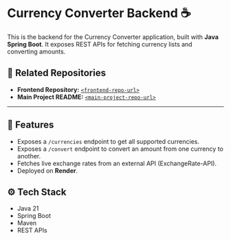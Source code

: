 #  Currency Converter Backend ☕

This is the backend for the Currency Converter application, built with **Java Spring Boot**.
It exposes REST APIs for fetching currency lists and converting amounts.

## 🔗 Related Repositories
- **Frontend Repository:** [`<frontend-repo-url>`](<https://github.com/zanda-cross/Currency-Converter-Frontend>)
- **Main Project README:** [`<main-project-repo-url>`](<https://github.com/zanda-cross/Currency-Converter>)

---

## 🚀 Features
- Exposes a `/currencies` endpoint to get all supported currencies.
- Exposes a `/convert` endpoint to convert an amount from one currency to another.
- Fetches live exchange rates from an external API (ExchangeRate-API).
- Deployed on **Render**.

## ⚙️ Tech Stack
- Java 21
- Spring Boot
- Maven
- REST APIs
